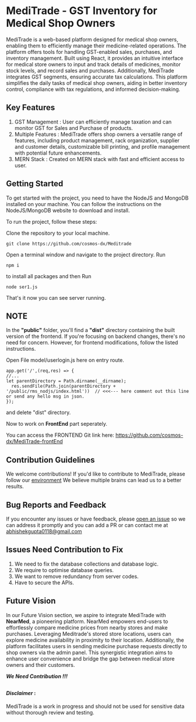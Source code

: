 
# MediTrade - GST Inventory for Medical Shop Owners

MediTrade is a web-based platform designed for medical shop owners, enabling them to efficiently manage their medicine-related operations. The platform offers tools for handling GST-enabled sales, purchases, and inventory management. Built using React, it provides an intuitive interface for medical store owners to input and track details of medicines, monitor stock levels, and record sales and purchases. Additionally, MediTrade integrates GST segments, ensuring accurate tax calculations. This platform simplifies the daily tasks of medical shop owners, aiding in better inventory control, compliance with tax regulations, and informed decision-making.



## Key Features

1. GST Management : User can efficiently manage taxation and can monitor GST for Sales and Purchase of products.
2. Multiple Features : MediTrade offers shop owners a versatile range of features, including product management, rack organization, supplier and customer details, customizable bill printing, and profile management with potential future enhancements.
3. MERN Stack : Created on MERN stack with fast and efficient access to user.

## Getting Started
To get started with the project, you need to have the NodeJS and MongoDB installed on your machine. You can follow the instructions on the NodeJS/MongoDB website to download and install.

To run the project, follow these steps:

Clone the repository to your local machine. 
```
git clone https://github.com/cosmos-dx/Meditrade
```
Open a terminal window and navigate to the project directory. Run
```
npm i 
```
to install all packages and then Run
```
node ser1.js 
```
That's it now you can see server running.


## NOTE

In the __"public"__ folder, you'll find a __"dist"__ directory containing the built version of the frontend. If you're focusing on backend changes, there's no need for concern. However, for frontend modifications, follow the listed instructions.

 Open File model/userlogin.js here on entry route.
```
app.get('/',(req,res) => { 
//...
let parentDirectory = Path.dirname(__dirname);
  res.sendFile(Path.join(parentDirectory + '/public/rms_nodjs/index.html'))  // <<<--- here comment out this line or send any hello msg in json.
});
```
and delete "dist" directory.

Now to work on __FrontEnd__ part seperately.

You can access the FRONTEND 
Git link here: https://github.com/cosmos-dx/MediTrade-frontEnd



## Contribution Guidelines

We welcome contributions! If you'd like to contribute to MediTrade, please follow our [environment](https://github.com/cosmos-dx/MediTrade/blob/main/Contribution%20guidelines.md)
We believe multiple brains can lead us to a better results.



## Bug Reports and Feedback

If you encounter any issues or have feedback, please [open an issue](https://github.com/cosmos-dx/MediTrade/issues) so we can address it promptly and you can add a PR or can contact me at abhishekgupta0118@gmail.com

## Issues Need Contribution to Fix

1. We need to fix the database collections and database logic.
2. We require to optimise database queries.
3. We want to remove redundancy from server codes.
4. Have to secure the APIs. 


## Future Vision

In our Future Vision section, we aspire to integrate MediTrade with __NearMed__, a pioneering platform. NearMed empowers end-users to effortlessly compare medicine prices from nearby stores and make purchases. Leveraging Meditrade's stored store locations, users can explore medicine availability in proximity to their location. Additionally, the platform facilitates users in sending medicine purchase requests directly to shop owners via the admin panel. This synergistic integration aims to enhance user convenience and bridge the gap between medical store owners and their customers.

___We Need Contribution !!!___


##   

#### _Disclaimer_ : 
MediTrade is a work in progress and should not be used for sensitive data without thorough review and testing.

